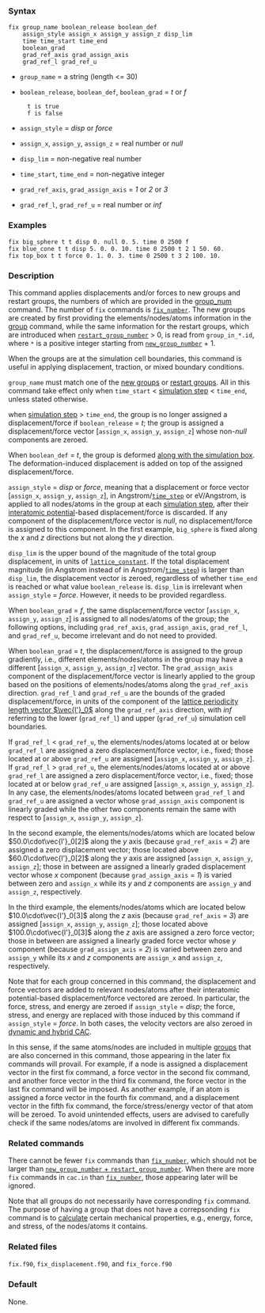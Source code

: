 
### Syntax

	fix group_name boolean_release boolean_def
	    assign_style assign_x assign_y assign_z disp_lim
	    time time_start time_end
	    boolean_grad
	    grad_ref_axis grad_assign_axis
	    grad_ref_l grad_ref_u

* `group_name` = a string (length <= 30)

* `boolean_release`, `boolean_def`, `boolean_grad` = _t_ or _f_

		t is true
		f is false

* `assign_style` = _disp_ or _force_

* `assign_x`, `assign_y`, `assign_z` = real number or _null_

* `disp_lim` = non-negative real number

* `time_start`, `time_end` = non-negative integer

* `grad_ref_axis`, `grad_assign_axis` = _1_ or _2_ or _3_

* `grad_ref_l`, `grad_ref_u` = real number or _inf_

### Examples

	fix big_sphere t t disp 0. null 0. 5. time 0 2500 f
	fix blue_cone t t disp 5. 0. 0. 10. time 0 2500 t 2 1 50. 60.
	fix top_box t t force 0. 1. 0. 3. time 0 2500 t 3 2 100. 10.

### Description

This command applies displacements and/or forces to new groups and restart groups, the numbers of which are provided in the [group_num](group_num.md) command. The number of `fix` commands is [`fix_number`](group_num.md). The new groups are created by first providing the elements/nodes/atoms information in the [group](group.md) command, while the same information for the restart groups, which are introduced when [`restart_group_number`](group_num.md) > 0, is read from `group_in_*.id`, where `*` is a positive integer starting from [`new_group_number`](group_num.md) + 1.

When the groups are at the simulation cell boundaries, this command is useful in applying displacement, traction, or mixed boundary conditions.

`group_name` must match one of the [new groups](group.md) or [restart groups](group_num.md). All in this command take effect only when `time_start` < [simulation step](run.md) < `time_end`, unless stated otherwise.

when [simulation step](run.md) > `time_end`, the group is no longer assigned a displacement/force if `boolean_release` = _t_; the group is assigned a displacement/force vector [`assign_x`, `assign_y`, `assign_z`] whose non-_null_ components are zeroed.

When `boolean_def` = _t_, the group is deformed [along with the simulation box](deform.md). The deformation-induced displacement is added on top of the assigned displacement/force.

`assign_style` = _disp_ or _force_, meaning that a displacement or force vector [`assign_x`, `assign_y`, `assign_z`], in Angstrom/[`time_step`](run.md) or eV/Angstrom, is applied to all nodes/atoms in the group at each [simulation step](run.md), after their [interatomic potential](potential.md)-based displacement/force is discarded. If any component of the displacement/force vector is _null_, no displacement/force is assigned to this component. In the first example, `big_sphere` is fixed along the $x$ and $z$ directions but not along the $y$ direction.

`disp_lim` is the upper bound of the magnitude of the total group displacement, in units of [`lattice_constant`](lattice.md). If the total displacement magnitude (in Angstrom instead of in Angstrom/[`time_step`](run.md)) is larger than `disp_lim`, the displacement vector is zeroed, regardless of whether `time_end` is reached or what value `boolean_release` is. `disp_lim` is irrelevant when `assign_style` = _force_. However, it needs to be provided regardless.

When `boolean_grad` = _f_, the same displacement/force vector [`assign_x`, `assign_y`, `assign_z`] is assigned to all nodes/atoms of the group; the following options, including `grad_ref_axis`, `grad_assign_axis`, `grad_ref_l`, and `grad_ref_u`, become irrelevant and do not need to provided.

When `boolean_grad` = _t_, the displacement/force is assigned to the group gradiently, i.e., different elements/nodes/atoms in the group may have a different [`assign_x`, `assign_y`, `assign_z`] vector. The `grad_assign_axis` component of the displacement/force vector is linearly applied to the group based on the positions of elements/nodes/atoms along the `grad_ref_axis` direction. `grad_ref_l` and `grad_ref_u` are the bounds of the graded displacement/force, in units of the component of the [lattice periodicity length vector $\vec{l'}_0$](../chapter-8/lattice-space.md) along the `grad_ref_axis` direction, with _inf_ referring to the lower (`grad_ref_l`) and upper (`grad_ref_u`) simulation cell boundaries.

If `grad_ref_l` < `grad_ref_u`, the elements/nodes/atoms located at or below `grad_ref_l` are assigned a zero displacement/force vector, i.e., fixed; those located at or above `grad_ref_u` are assigned [`assign_x`, `assign_y`, `assign_z`]. If `grad_ref_l` > `grad_ref_u`, the elements/nodes/atoms located at or above `grad_ref_l` are assigned a zero displacement/force vector, i.e., fixed; those located at or below `grad_ref_u` are assigned [`assign_x`, `assign_y`, `assign_z`]. In any case, the elements/nodes/atoms located between `grad_ref_l` and `grad_ref_u` are assigned a vector whose `grad_assign_axis` component is linearly graded while the other two components remain the same with respect to [`assign_x`, `assign_y`, `assign_z`].

In the second example, the elements/nodes/atoms which are located below $50.0\cdot\vec{l'}_0[2]$ along the _y_ axis (because `grad_ref_axis` = _2_) are assigned a zero displacement vector; those located above $60.0\cdot\vec{l'}_0[2]$ along the _y_ axis are assigned [`assign_x`, `assign_y`, `assign_z`]; those in between are assigned a linearly graded displacement vector whose _x_ component (because `grad_assign_axis` = _1_) is varied between zero and `assign_x` while its _y_ and _z_ components are `assign_y` and `assign_z`, respectively.

In the third example, the elements/nodes/atoms which are located below $10.0\cdot\vec{l'}_0[3]$ along the _z_ axis (because `grad_ref_axis` = _3_) are assigned [`assign_x`, `assign_y`, `assign_z`]; those located above $100.0\cdot\vec{l'}_0[3]$ along the _z_ axis are assigned a zero force vector; those in between are assigned a linearly graded force vector whose _y_ component (because `grad_assign_axis` = _2_) is varied between zero and `assign_y` while its _x_ and _z_ components are `assign_x` and `assign_z`, respectively.

Note that for each group concerned in this command, the displacement and force vectors are added to relevant nodes/atoms after their interatomic potential-based displacement/force vectored are zeroed. In particular, the force, stress, and energy are zeroed if `assign_style` = _disp_; the force, stress, and energy are replaced with those induced by this command if `assign_style` = _force_. In both cases, the velocity vectors are also zeroed in [dynamic and hybrid CAC](simulator.md).

In this sense, if the same atoms/nodes are included in multiple [groups](group.md) that are also concerned in this command, those appearing in the later fix commands will provail. For example, if a node is assigned a displacement vector in the first fix command, a force vector in the second fix command, and another force vector in the third fix command, the force vector in the last fix command will be imposed. As another example, if an atom is assigned a force vector in the fourth fix command, and a displacement vector in the fifth fix command, the force/stress/energy vector of that atom will be zeroed. To avoid unintended effects, users are advised to carefully check if the same nodes/atoms are involved in different fix commands.

### Related commands

There cannot be fewer `fix` commands than [`fix_number`](group_num.md), which should not be larger than [`new_group_number` + `restart_group_number`](group_num.md). When there are more `fix` commands in `cac.in` than [`fix_number`](group_num.md), those appearing later will be ignored.

Note that all groups do not necessarily have corresponding `fix` command. The purpose of having a group that does not have a correpsonding `fix` command is to [calculate](cal.md) certain mechanical properties, e.g., energy, force, and stress, of the nodes/atoms it contains.

### Related files

`fix.f90`, `fix_displacement.f90`, and `fix_force.f90`

### Default

None.